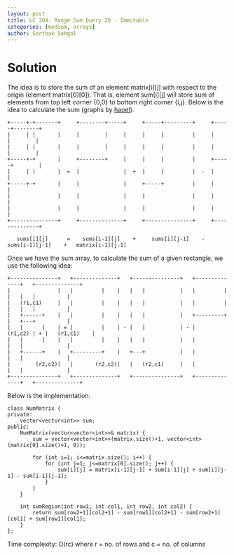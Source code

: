 ```yaml
---
layout: post
title: LC 304. Range Sum Query 2D - Immutable
categories: [medium, arrays]
author: Sarthak Sehgal
---
```

# Solution
The idea is to store the sum of an element matrix[i][j] with respect to the origin (element matrix[0][0]). That is, element sum[i][j] will store sum of elements from top left corner {0,0} to bottom right corner {i,j}. Below is the idea to calculate the sum (graphs by [haoel](https://leetcode.com/haoel/)).
```
+-----+-+-------+     +--------+-----+     +-----+---------+     +-----+--------+
|     | |       |     |        |     |     |     |         |     |     |        |
|     | |       |     |        |     |     |     |         |     |     |        |
+-----+-+       |     +--------+     |     |     |         |     +-----+        |
|     | |       |  =  |              |  +  |     |         |  -  |              |
+-----+-+       |     |              |     +-----+         |     |              |
|               |     |              |     |               |     |              |
|               |     |              |     |               |     |              |
+---------------+     +--------------+     +---------------+     +--------------+

   sums[i][j]      =    sums[i-1][j]    +     sums[i][j-1]    -   sums[i-1][j-1]    +   matrix[i-1][j-1]
```

Once we have the sum array, to calculate the sum of a given rectangle, we use the following idea:
```
+---------------+   +--------------+   +---------------+   +--------------+   +--------------+
|               |   |         |    |   |   |           |   |         |    |   |   |          |
|   (r1,c1)     |   |         |    |   |   |           |   |         |    |   |   |          |
|   +------+    |   |         |    |   |   |           |   +---------+    |   +---+          |
|   |      |    | = |         |    | - |   |           | - |      (r1,c2) | + |   (r1,c1)    |
|   |      |    |   |         |    |   |   |           |   |              |   |              |
|   +------+    |   +---------+    |   +---+           |   |              |   |              |
|        (r2,c2)|   |       (r2,c2)|   |   (r2,c1)     |   |              |   |              |
+---------------+   +--------------+   +---------------+   +--------------+   +--------------+
```

Below is the implementation.
```
class NumMatrix {
private:
    vector<vector<int>> sum;
public:
    NumMatrix(vector<vector<int>>& matrix) {
        sum = vector<vector<int>>(matrix.size()+1, vector<int>(matrix[0].size()+1, 0));

        for (int i=1; i<=matrix.size(); i++) {
            for (int j=1; j<=matrix[0].size(); j++) {
                sum[i][j] = matrix[i-1][j-1] + sum[i-1][j] + sum[i][j-1] - sum[i-1][j-1];
            }
        }
    }

    int sumRegion(int row1, int col1, int row2, int col2) {
        return sum[row2+1][col2+1] - sum[row1][col2+1] - sum[row2+1][col1] + sum[row1][col1];
    }
};
```
Time complexity: O(rc) where r = no. of rows and c = no. of columns